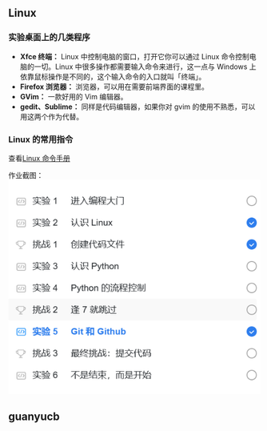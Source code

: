 ## Linux
### 实验桌面上的几类程序
- **Xfce 终端：** Linux 中控制电脑的窗口，打开它你可以通过 Linux 命令控制电脑的一切。Linux 中很多操作都需要输入命令来进行，这一点与 Windows 上依靠鼠标操作是不同的，这个输入命令的入口就叫「终端」。
- **Firefox 浏览器：** 浏览器，可以用在需要前端界面的课程里。
- **GVim：** 一款好用的 Vim 编辑器。
- **gedit、Sublime：** 同样是代码编辑器，如果你对 gvim 的使用不熟悉，可以用这两个作为代替。

### Linux 的常用指令
查看[Linux 命令手册](https://www.runoob.com/linux/linux-command-manual.html)

作业截图：
![作业截图](1.png)
## guanyucb
